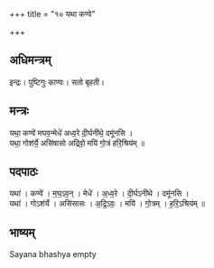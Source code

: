 +++
title = "१० यथा कण्वे"

+++
## अधिमन्त्रम्
इन्द्रः। पुष्टिगुः काण्वः। सतो बृहती।

## मन्त्रः
यथा॒ कण्वे॑ मघव॒न्मेधे॑ अध्व॒रे दी॒र्घनी॑थे॒ दमू॑नसि ।  
यथा॒ गोश॑र्ये॒ असि॑षासो अद्रिवो॒ मयि॑ गो॒त्रं ह॑रि॒श्रिय॑म् ॥

## पदपाठः
यथा॑ । कण्वे॑ । म॒घ॒ऽव॒न् । मेधे॑ । अ॒ध्व॒रे । दी॒र्घऽनी॑थे । दमू॑नसि ।  
यथा॑ । गोऽश॑र्ये । असि॑सासः । अ॒द्रि॒ऽवः॒ । मयि॑ । गो॒त्रम् । ह॒रि॒ऽश्रिय॑म् ॥

## भाष्यम्
Sayana bhashya empty
